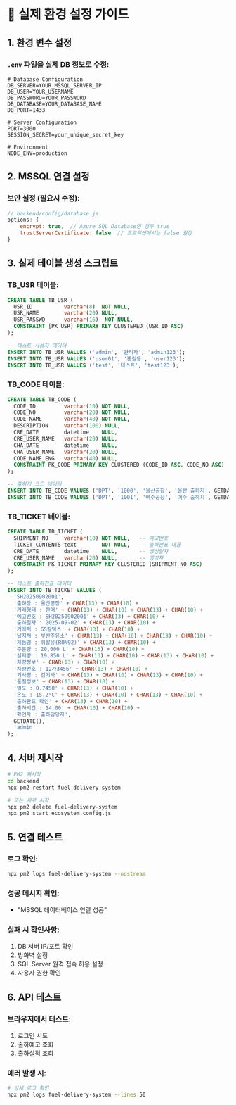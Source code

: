 # 🚀 실제 환경 설정 가이드

## 1. 환경 변수 설정

### `.env` 파일을 실제 DB 정보로 수정:

```env
# Database Configuration
DB_SERVER=YOUR_MSSQL_SERVER_IP
DB_USER=YOUR_USERNAME
DB_PASSWORD=YOUR_PASSWORD
DB_DATABASE=YOUR_DATABASE_NAME
DB_PORT=1433

# Server Configuration
PORT=3000
SESSION_SECRET=your_unique_secret_key

# Environment
NODE_ENV=production
```

## 2. MSSQL 연결 설정

### 보안 설정 (필요시 수정):
```javascript
// backend/config/database.js
options: {
    encrypt: true,  // Azure SQL Database인 경우 true
    trustServerCertificate: false  // 프로덕션에서는 false 권장
}
```

## 3. 실제 테이블 생성 스크립트

### TB_USR 테이블:
```sql
CREATE TABLE TB_USR (
  USR_ID          varchar(8)  NOT NULL,
  USR_NAME        varchar(20) NULL,
  USR_PASSWD      varchar(16)  NOT NULL,
  CONSTRAINT [PK_USR] PRIMARY KEY CLUSTERED (USR_ID ASC)
);

-- 테스트 사용자 데이터
INSERT INTO TB_USR VALUES ('admin', '관리자', 'admin123');
INSERT INTO TB_USR VALUES ('user01', '홍길동', 'user123');
INSERT INTO TB_USR VALUES ('test', '테스트', 'test123');
```

### TB_CODE 테이블:
```sql
CREATE TABLE TB_CODE (
  CODE_ID         varchar(10) NOT NULL,
  CODE_NO         varchar(20) NOT NULL,
  CODE_NAME       varchar(40) NOT NULL,
  DESCRIPTION     varchar(100) NULL,
  CRE_DATE        datetime    NULL,
  CRE_USER_NAME   varchar(20) NULL,
  CHA_DATE        datetime    NULL,
  CHA_USER_NAME   varchar(20) NULL,
  CODE_NAME_ENG   varchar(40) NULL,
  CONSTRAINT PK_CODE PRIMARY KEY CLUSTERED (CODE_ID ASC, CODE_NO ASC)
);

-- 출하지 코드 데이터
INSERT INTO TB_CODE VALUES ('DPT', '1000', '울산공장', '울산 출하지', GETDATE(), 'admin', NULL, NULL, 'Ulsan Plant');
INSERT INTO TB_CODE VALUES ('DPT', '1001', '여수공장', '여수 출하지', GETDATE(), 'admin', NULL, NULL, 'Yeosu Plant');
```

### TB_TICKET 테이블:
```sql
CREATE TABLE TB_TICKET (
  SHIPMENT_NO     varchar(10) NOT NULL,   -- 예고번호
  TICKET_CONTENTS text        NOT NULL,   -- 출하전표 내용
  CRE_DATE        datetime    NULL,       -- 생성일자
  CRE_USER_NAME   varchar(20) NULL,       -- 생성자
  CONSTRAINT PK_TICKET PRIMARY KEY CLUSTERED (SHIPMENT_NO ASC)
);

-- 테스트 출하전표 데이터
INSERT INTO TB_TICKET VALUES (
  'SH20250902001', 
  '출하장 : 울산공장' + CHAR(13) + CHAR(10) + 
  '거래형태 : 판매' + CHAR(13) + CHAR(10) + CHAR(13) + CHAR(10) +
  '예고번호 : SH20250902001' + CHAR(13) + CHAR(10) +
  '출하일자 : 2025-09-02' + CHAR(13) + CHAR(10) +
  '거래처 : GS칼텍스' + CHAR(13) + CHAR(10) +
  '납지처 : 부산주유소' + CHAR(13) + CHAR(10) + CHAR(13) + CHAR(10) +
  '제품명 : 휘발유(RON92)' + CHAR(13) + CHAR(10) +
  '주문량 : 20,000 L' + CHAR(13) + CHAR(10) +
  '실제량 : 19,850 L' + CHAR(13) + CHAR(10) + CHAR(13) + CHAR(10) +
  '차량정보' + CHAR(13) + CHAR(10) +
  '차량번호 : 12가3456' + CHAR(13) + CHAR(10) +
  '기사명 : 김기사' + CHAR(13) + CHAR(10) + CHAR(13) + CHAR(10) +
  '품질정보' + CHAR(13) + CHAR(10) +
  '밀도 : 0.7450' + CHAR(13) + CHAR(10) +
  '온도 : 15.2°C' + CHAR(13) + CHAR(10) + CHAR(13) + CHAR(10) +
  '출하완료 확인' + CHAR(13) + CHAR(10) +
  '출하시간 : 14:00' + CHAR(13) + CHAR(10) +
  '확인자 : 출하담당자',
  GETDATE(), 
  'admin'
);
```

## 4. 서버 재시작

```bash
# PM2 재시작
cd backend
npx pm2 restart fuel-delivery-system

# 또는 새로 시작
npx pm2 delete fuel-delivery-system
npx pm2 start ecosystem.config.js
```

## 5. 연결 테스트

### 로그 확인:
```bash
npx pm2 logs fuel-delivery-system --nostream
```

### 성공 메시지 확인:
- "MSSQL 데이터베이스 연결 성공"

### 실패 시 확인사항:
1. DB 서버 IP/포트 확인
2. 방화벽 설정
3. SQL Server 원격 접속 허용 설정
4. 사용자 권한 확인

## 6. API 테스트

### 브라우저에서 테스트:
1. 로그인 시도
2. 출하예고 조회
3. 출하실적 조회

### 에러 발생 시:
```bash
# 상세 로그 확인
npx pm2 logs fuel-delivery-system --lines 50
```